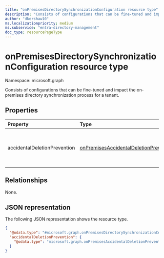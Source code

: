 ```yaml
---
title: "onPremisesDirectorySynchronizationConfiguration resource type"
description: "Consists of configurations that can be fine-tuned and impact the on-premises directory synchronization process for a tenant."
author: "dkershaw10"
ms.localizationpriority: medium
ms.subservice: "entra-directory-management"
doc_type: resourcePageType
---
```


# onPremisesDirectorySynchronizationConfiguration resource type

Namespace: microsoft.graph

Consists of configurations that can be fine-tuned and impact the on-premises directory synchronization process for a tenant.

## Properties

| Property                     | Type                                                                                             | Description                                                             |
| :--------------------------- | :----------------------------------------------------------------------------------------------- | :---------------------------------------------------------------------- |
| accidentalDeletionPrevention | [onPremisesAccidentalDeletionPrevention](../resources/onpremisesaccidentaldeletionprevention.md) | Contains the accidental deletion prevention configuration for a tenant. |

## Relationships

None.

## JSON representation

The following JSON representation shows the resource type.
<!-- {
  "blockType": "resource",
  "@odata.type": "microsoft.graph.onPremisesDirectorySynchronizationConfiguration"
}
-->
``` json
{
  "@odata.type": "#microsoft.graph.onPremisesDirectorySynchronizationConfiguration",
  "accidentalDeletionPrevention": {
    "@odata.type": "microsoft.graph.onPremisesAccidentalDeletionPrevention"
  }
}
```
